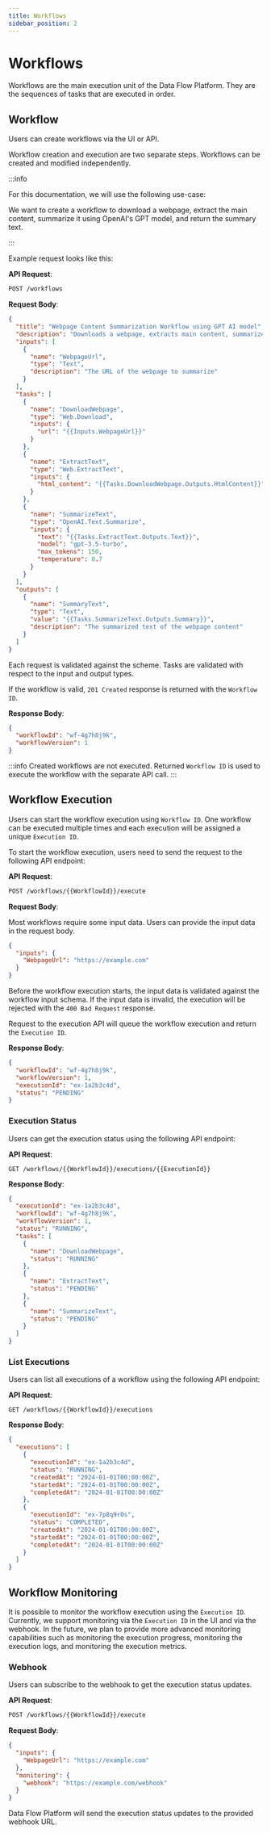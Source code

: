 ```yaml
---
title: Workflows
sidebar_position: 2
---
```


# Workflows

Workflows are the main execution unit of the Data Flow Platform. They are the sequences of tasks that are executed in order.

## Workflow

Users can create workflows via the UI or API.

Workflow creation and execution are two separate steps. Workflows can be created and modified independently.

:::info

For this documentation, we will use the following use-case:

We want to create a workflow to download a webpage, extract the main content, summarize it using OpenAI's GPT model, and return the summary text.

:::

Example request looks like this:

**API Request**:

```bash
POST /workflows
```

**Request Body**:

```json
{
  "title": "Webpage Content Summarization Workflow using GPT AI model",
  "description": "Downloads a webpage, extracts main content, summarizes it using OpenAI's GPT model, and returns the summary text",
  "inputs": [
    {
      "name": "WebpageUrl",
      "type": "Text",
      "description": "The URL of the webpage to summarize"
    }
  ],
  "tasks": [
    {
      "name": "DownloadWebpage",
      "type": "Web.Download",
      "inputs": {
        "url": "{{Inputs.WebpageUrl}}"
      }
    },
    {
      "name": "ExtractText",
      "type": "Web.ExtractText",
      "inputs": {
        "html_content": "{{Tasks.DownloadWebpage.Outputs.HtmlContent}}"
      }
    },
    {
      "name": "SummarizeText",
      "type": "OpenAI.Text.Summarize",
      "inputs": {
        "text": "{{Tasks.ExtractText.Outputs.Text}}",
        "model": "gpt-3.5-turbo",
        "max_tokens": 150,
        "temperature": 0.7
      }
    }
  ],
  "outputs": [
    {
      "name": "SummaryText",
      "type": "Text",
      "value": "{{Tasks.SummarizeText.Outputs.Summary}}",
      "description": "The summarized text of the webpage content"
    }
  ]
}
```

Each request is validated against the scheme. Tasks are validated with respect to the input and output types.

If the workflow is valid, `201 Created` response is returned with the `Workflow ID`.

**Response Body**:

```json
{
  "workflowId": "wf-4g7h8j9k",
  "workflowVersion": 1
}
```

:::info
Created workflows are not executed. Returned `Workflow ID` is used to execute the workflow with the separate API call.
:::

## Workflow Execution

Users can start the workflow execution using `Workflow ID`. One workflow can be executed multiple times and each execution will be assigned a unique `Execution ID`.

To start the workflow execution, users need to send the request to the following API endpoint:

**API Request**:

```bash
POST /workflows/{{WorkflowId}}/execute
```

**Request Body**:

Most workflows require some input data. Users can provide the input data in the request body.

```json
{
  "inputs": {
    "WebpageUrl": "https://example.com"
  }
}
```

Before the workflow execution starts, the input data is validated against the workflow input schema. If the input data is invalid, the execution will be rejected with the `400 Bad Request` response.

Request to the execution API will queue the workflow execution and return the `Execution ID`.

**Response Body**:

```json
{
  "workflowId": "wf-4g7h8j9k",
  "workflowVersion": 1,
  "executionId": "ex-1a2b3c4d",
  "status": "PENDING"
}
```

### Execution Status

Users can get the execution status using the following API endpoint:

**API Request**:

```
GET /workflows/{{WorkflowId}}/executions/{{ExecutionId}}
```

**Response Body**:

```json
{
  "executionId": "ex-1a2b3c4d",
  "workflowId": "wf-4g7h8j9k",
  "workflowVersion": 1,
  "status": "RUNNING",
  "tasks": [
    {
      "name": "DownloadWebpage",
      "status": "RUNNING"
    },
    {
      "name": "ExtractText",
      "status": "PENDING"
    },
    {
      "name": "SummarizeText",
      "status": "PENDING"
    }
  ]
}
```

### List Executions

Users can list all executions of a workflow using the following API endpoint:

**API Request**:

```
GET /workflows/{{WorkflowId}}/executions
```

**Response Body**:

```json
{
  "executions": [
    {
      "executionId": "ex-1a2b3c4d",
      "status": "RUNNING",
      "createdAt": "2024-01-01T00:00:00Z",
      "startedAt": "2024-01-01T00:00:00Z",
      "completedAt": "2024-01-01T00:00:00Z"
    },
    {
      "executionId": "ex-7p8q9r0s",
      "status": "COMPLETED",
      "createdAt": "2024-01-01T00:00:00Z",
      "startedAt": "2024-01-01T00:00:00Z",
      "completedAt": "2024-01-01T00:00:00Z"
    }
  ]
}
```

## Workflow Monitoring

It is possible to monitor the workflow execution using the `Execution ID`. Currently, we support monitoring via the `Execution ID` in the UI and via the webhook. In the future, we plan to provide more advanced monitoring capabilities such as monitoring the execution progress, monitoring the execution logs, and monitoring the execution metrics.

### Webhook

Users can subscribe to the webhook to get the execution status updates.

**API Request**:

```bash
POST /workflows/{{WorkflowId}}/execute
```

**Request Body**:

```json
{
  "inputs": {
    "WebpageUrl": "https://example.com"
  },
  "monitoring": {
    "webhook": "https://example.com/webhook"
  }
}
```

Data Flow Platform will send the execution status updates to the provided webhook URL.
